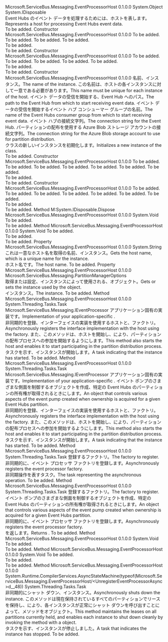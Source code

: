 <Type Name="EventProcessorHost" FullName="Microsoft.ServiceBus.Messaging.EventProcessorHost">
  <TypeSignature Language="C#" Value="public class EventProcessorHost : IDisposable" />
  <TypeSignature Language="ILAsm" Value=".class public auto ansi beforefieldinit EventProcessorHost extends System.Object implements class System.IDisposable" />
  <TypeSignature Language="DocId" Value="T:Microsoft.ServiceBus.Messaging.EventProcessorHost" />
  <TypeSignature Language="VB.NET" Value="Public Class EventProcessorHost&#xA;Implements IDisposable" />
  <TypeSignature Language="F#" Value="type EventProcessorHost = class&#xA;    interface IPartitionObserver&lt;BlobLease&gt;&#xA;    interface IDisposable" />
  <AssemblyInfo>
    <AssemblyName>Microsoft.ServiceBus.Messaging.EventProcessorHost</AssemblyName>
    <AssemblyVersion>0.1.0.0</AssemblyVersion>
  </AssemblyInfo>
  <Base>
    <BaseTypeName>System.Object</BaseTypeName>
  </Base>
  <Interfaces>
    <Interface>
      <InterfaceName>System.IDisposable</InterfaceName>
    </Interface>
  </Interfaces>
  <Docs>
    <summary><span data-ttu-id="9f409-101">Event Hubs のイベント データを処理するためには、ホストを表します。</span><span class="sxs-lookup"><span data-stu-id="9f409-101">Represents a host for processing Event Hubs event data.</span></span></summary>
    <remarks>To be added.</remarks>
  </Docs>
  <Members>
    <Member MemberName=".ctor">
      <MemberSignature Language="C#" Value="public EventProcessorHost (string eventHubPath, string consumerGroupName, string eventHubConnectionString, string storageConnectionString);" />
      <MemberSignature Language="ILAsm" Value=".method public hidebysig specialname rtspecialname instance void .ctor(string eventHubPath, string consumerGroupName, string eventHubConnectionString, string storageConnectionString) cil managed" />
      <MemberSignature Language="DocId" Value="M:Microsoft.ServiceBus.Messaging.EventProcessorHost.#ctor(System.String,System.String,System.String,System.String)" />
      <MemberSignature Language="VB.NET" Value="Public Sub New (eventHubPath As String, consumerGroupName As String, eventHubConnectionString As String, storageConnectionString As String)" />
      <MemberSignature Language="F#" Value="new Microsoft.ServiceBus.Messaging.EventProcessorHost : string * string * string * string -&gt; Microsoft.ServiceBus.Messaging.EventProcessorHost" Usage="new Microsoft.ServiceBus.Messaging.EventProcessorHost (eventHubPath, consumerGroupName, eventHubConnectionString, storageConnectionString)" />
      <MemberType>Constructor</MemberType>
      <AssemblyInfo>
        <AssemblyName>Microsoft.ServiceBus.Messaging.EventProcessorHost</AssemblyName>
        <AssemblyVersion>0.1.0.0</AssemblyVersion>
      </AssemblyInfo>
      <Parameters>
        <Parameter Name="eventHubPath" Type="System.String" />
        <Parameter Name="consumerGroupName" Type="System.String" />
        <Parameter Name="eventHubConnectionString" Type="System.String" />
        <Parameter Name="storageConnectionString" Type="System.String" />
      </Parameters>
      <Docs>
        <param name="eventHubPath">To be added.</param>
        <param name="consumerGroupName">To be added.</param>
        <param name="eventHubConnectionString">To be added.</param>
        <param name="storageConnectionString">To be added.</param>
        <summary>To be added.</summary>
        <remarks>To be added.</remarks>
      </Docs>
    </Member>
    <Member MemberName=".ctor">
      <MemberSignature Language="C#" Value="public EventProcessorHost (string hostName, string eventHubPath, string consumerGroupName, Func&lt;Microsoft.ServiceBus.Messaging.EventProcessorOptions,Microsoft.ServiceBus.Messaging.MessagingFactory&gt; eventHubClientFactory, Func&lt;Microsoft.WindowsAzure.Storage.Blob.CloudBlobClient&gt; storageClientFactory);" />
      <MemberSignature Language="ILAsm" Value=".method public hidebysig specialname rtspecialname instance void .ctor(string hostName, string eventHubPath, string consumerGroupName, class System.Func`2&lt;class Microsoft.ServiceBus.Messaging.EventProcessorOptions, class Microsoft.ServiceBus.Messaging.MessagingFactory&gt; eventHubClientFactory, class System.Func`1&lt;class Microsoft.WindowsAzure.Storage.Blob.CloudBlobClient&gt; storageClientFactory) cil managed" />
      <MemberSignature Language="DocId" Value="M:Microsoft.ServiceBus.Messaging.EventProcessorHost.#ctor(System.String,System.String,System.String,System.Func{Microsoft.ServiceBus.Messaging.EventProcessorOptions,Microsoft.ServiceBus.Messaging.MessagingFactory},System.Func{Microsoft.WindowsAzure.Storage.Blob.CloudBlobClient})" />
      <MemberSignature Language="VB.NET" Value="Public Sub New (hostName As String, eventHubPath As String, consumerGroupName As String, eventHubClientFactory As Func(Of EventProcessorOptions, MessagingFactory), storageClientFactory As Func(Of CloudBlobClient))" />
      <MemberSignature Language="F#" Value="new Microsoft.ServiceBus.Messaging.EventProcessorHost : string * string * string * Func&lt;Microsoft.ServiceBus.Messaging.EventProcessorOptions, Microsoft.ServiceBus.Messaging.MessagingFactory&gt; * Func&lt;Microsoft.WindowsAzure.Storage.Blob.CloudBlobClient&gt; -&gt; Microsoft.ServiceBus.Messaging.EventProcessorHost" Usage="new Microsoft.ServiceBus.Messaging.EventProcessorHost (hostName, eventHubPath, consumerGroupName, eventHubClientFactory, storageClientFactory)" />
      <MemberType>Constructor</MemberType>
      <AssemblyInfo>
        <AssemblyName>Microsoft.ServiceBus.Messaging.EventProcessorHost</AssemblyName>
        <AssemblyVersion>0.1.0.0</AssemblyVersion>
      </AssemblyInfo>
      <Parameters>
        <Parameter Name="hostName" Type="System.String" />
        <Parameter Name="eventHubPath" Type="System.String" />
        <Parameter Name="consumerGroupName" Type="System.String" />
        <Parameter Name="eventHubClientFactory" Type="System.Func&lt;Microsoft.ServiceBus.Messaging.EventProcessorOptions,Microsoft.ServiceBus.Messaging.MessagingFactory&gt;" />
        <Parameter Name="storageClientFactory" Type="System.Func&lt;Microsoft.WindowsAzure.Storage.Blob.CloudBlobClient&gt;" />
      </Parameters>
      <Docs>
        <param name="hostName">To be added.</param>
        <param name="eventHubPath">To be added.</param>
        <param name="consumerGroupName">To be added.</param>
        <param name="eventHubClientFactory">To be added.</param>
        <param name="storageClientFactory">To be added.</param>
        <summary>To be added.</summary>
        <remarks>To be added.</remarks>
      </Docs>
    </Member>
    <Member MemberName=".ctor">
      <MemberSignature Language="C#" Value="public EventProcessorHost (string hostName, string eventHubPath, string consumerGroupName, string eventHubConnectionString, string storageConnectionString);" />
      <MemberSignature Language="ILAsm" Value=".method public hidebysig specialname rtspecialname instance void .ctor(string hostName, string eventHubPath, string consumerGroupName, string eventHubConnectionString, string storageConnectionString) cil managed" />
      <MemberSignature Language="DocId" Value="M:Microsoft.ServiceBus.Messaging.EventProcessorHost.#ctor(System.String,System.String,System.String,System.String,System.String)" />
      <MemberSignature Language="VB.NET" Value="Public Sub New (hostName As String, eventHubPath As String, consumerGroupName As String, eventHubConnectionString As String, storageConnectionString As String)" />
      <MemberSignature Language="F#" Value="new Microsoft.ServiceBus.Messaging.EventProcessorHost : string * string * string * string * string -&gt; Microsoft.ServiceBus.Messaging.EventProcessorHost" Usage="new Microsoft.ServiceBus.Messaging.EventProcessorHost (hostName, eventHubPath, consumerGroupName, eventHubConnectionString, storageConnectionString)" />
      <MemberType>Constructor</MemberType>
      <AssemblyInfo>
        <AssemblyName>Microsoft.ServiceBus.Messaging.EventProcessorHost</AssemblyName>
        <AssemblyVersion>0.1.0.0</AssemblyVersion>
      </AssemblyInfo>
      <Parameters>
        <Parameter Name="hostName" Type="System.String" />
        <Parameter Name="eventHubPath" Type="System.String" />
        <Parameter Name="consumerGroupName" Type="System.String" />
        <Parameter Name="eventHubConnectionString" Type="System.String" />
        <Parameter Name="storageConnectionString" Type="System.String" />
      </Parameters>
      <Docs>
        <param name="hostName"><span data-ttu-id="9f409-102">名前、<see cref="T:Microsoft.ServiceBus.Messaging.EventProcessorHost" />インスタンス。</span><span class="sxs-lookup"><span data-stu-id="9f409-102">The name of the <see cref="T:Microsoft.ServiceBus.Messaging.EventProcessorHost" /> instance.</span></span> <span data-ttu-id="9f409-103">この名前は、ホストの各インスタンスに対して一意である必要があります。</span><span class="sxs-lookup"><span data-stu-id="9f409-103">This name must be unique for each instance of the host.</span></span></param>
        <param name="eventHubPath"><span data-ttu-id="9f409-104">イベント データの受信を開始する、Event Hub へのパス。</span><span class="sxs-lookup"><span data-stu-id="9f409-104">The path to the Event Hub from which to start receiving event data.</span></span></param>
        <param name="consumerGroupName"><span data-ttu-id="9f409-105">イベント データの受信を開始するイベント ハブ コンシューマー グループの名前。</span><span class="sxs-lookup"><span data-stu-id="9f409-105">The name of the Event Hubs consumer group from which to start receiving event data.</span></span></param>
        <param name="eventHubConnectionString"><span data-ttu-id="9f409-106">イベント ハブの接続文字列。</span><span class="sxs-lookup"><span data-stu-id="9f409-106">The connection string for the Event Hub.</span></span></param>
        <param name="storageConnectionString"><span data-ttu-id="9f409-107">パーティションの配布を使用する Azure Blob ストレージ アカウントの接続文字列。</span><span class="sxs-lookup"><span data-stu-id="9f409-107">The connection string for the Azure Blob storage account to use for partition distribution.</span></span></param>
        <summary><span data-ttu-id="9f409-108"><see cref="T:Microsoft.ServiceBus.Messaging.EventProcessorHost" /> クラスの新しいインスタンスを初期化します。</span><span class="sxs-lookup"><span data-stu-id="9f409-108">Initializes a new instance of the <see cref="T:Microsoft.ServiceBus.Messaging.EventProcessorHost" /> class.</span></span></summary>
        <remarks>To be added.</remarks>
      </Docs>
    </Member>
    <Member MemberName=".ctor">
      <MemberSignature Language="C#" Value="public EventProcessorHost (string hostName, string eventHubPath, string consumerGroupName, Func&lt;Microsoft.ServiceBus.Messaging.EventProcessorOptions,Microsoft.ServiceBus.Messaging.MessagingFactory&gt; eventHubClientFactory, Func&lt;Microsoft.WindowsAzure.Storage.Blob.CloudBlobClient&gt; storageClientFactory, string leaseContainerName, string leaseBlobPrefix = null);" />
      <MemberSignature Language="ILAsm" Value=".method public hidebysig specialname rtspecialname instance void .ctor(string hostName, string eventHubPath, string consumerGroupName, class System.Func`2&lt;class Microsoft.ServiceBus.Messaging.EventProcessorOptions, class Microsoft.ServiceBus.Messaging.MessagingFactory&gt; eventHubClientFactory, class System.Func`1&lt;class Microsoft.WindowsAzure.Storage.Blob.CloudBlobClient&gt; storageClientFactory, string leaseContainerName, string leaseBlobPrefix) cil managed" />
      <MemberSignature Language="DocId" Value="M:Microsoft.ServiceBus.Messaging.EventProcessorHost.#ctor(System.String,System.String,System.String,System.Func{Microsoft.ServiceBus.Messaging.EventProcessorOptions,Microsoft.ServiceBus.Messaging.MessagingFactory},System.Func{Microsoft.WindowsAzure.Storage.Blob.CloudBlobClient},System.String,System.String)" />
      <MemberSignature Language="VB.NET" Value="Public Sub New (hostName As String, eventHubPath As String, consumerGroupName As String, eventHubClientFactory As Func(Of EventProcessorOptions, MessagingFactory), storageClientFactory As Func(Of CloudBlobClient), leaseContainerName As String, Optional leaseBlobPrefix As String = null)" />
      <MemberSignature Language="F#" Value="new Microsoft.ServiceBus.Messaging.EventProcessorHost : string * string * string * Func&lt;Microsoft.ServiceBus.Messaging.EventProcessorOptions, Microsoft.ServiceBus.Messaging.MessagingFactory&gt; * Func&lt;Microsoft.WindowsAzure.Storage.Blob.CloudBlobClient&gt; * string * string -&gt; Microsoft.ServiceBus.Messaging.EventProcessorHost" Usage="new Microsoft.ServiceBus.Messaging.EventProcessorHost (hostName, eventHubPath, consumerGroupName, eventHubClientFactory, storageClientFactory, leaseContainerName, leaseBlobPrefix)" />
      <MemberType>Constructor</MemberType>
      <AssemblyInfo>
        <AssemblyName>Microsoft.ServiceBus.Messaging.EventProcessorHost</AssemblyName>
        <AssemblyVersion>0.1.0.0</AssemblyVersion>
      </AssemblyInfo>
      <Parameters>
        <Parameter Name="hostName" Type="System.String" />
        <Parameter Name="eventHubPath" Type="System.String" />
        <Parameter Name="consumerGroupName" Type="System.String" />
        <Parameter Name="eventHubClientFactory" Type="System.Func&lt;Microsoft.ServiceBus.Messaging.EventProcessorOptions,Microsoft.ServiceBus.Messaging.MessagingFactory&gt;" />
        <Parameter Name="storageClientFactory" Type="System.Func&lt;Microsoft.WindowsAzure.Storage.Blob.CloudBlobClient&gt;" />
        <Parameter Name="leaseContainerName" Type="System.String" />
        <Parameter Name="leaseBlobPrefix" Type="System.String" />
      </Parameters>
      <Docs>
        <param name="hostName">To be added.</param>
        <param name="eventHubPath">To be added.</param>
        <param name="consumerGroupName">To be added.</param>
        <param name="eventHubClientFactory">To be added.</param>
        <param name="storageClientFactory">To be added.</param>
        <param name="leaseContainerName">To be added.</param>
        <param name="leaseBlobPrefix">To be added.</param>
        <summary>To be added.</summary>
        <remarks>To be added.</remarks>
      </Docs>
    </Member>
    <Member MemberName=".ctor">
      <MemberSignature Language="C#" Value="public EventProcessorHost (string hostName, string eventHubPath, string consumerGroupName, string eventHubConnectionString, string storageConnectionString, string leaseContainerName, string leaseBlobPrefix = null);" />
      <MemberSignature Language="ILAsm" Value=".method public hidebysig specialname rtspecialname instance void .ctor(string hostName, string eventHubPath, string consumerGroupName, string eventHubConnectionString, string storageConnectionString, string leaseContainerName, string leaseBlobPrefix) cil managed" />
      <MemberSignature Language="DocId" Value="M:Microsoft.ServiceBus.Messaging.EventProcessorHost.#ctor(System.String,System.String,System.String,System.String,System.String,System.String,System.String)" />
      <MemberSignature Language="VB.NET" Value="Public Sub New (hostName As String, eventHubPath As String, consumerGroupName As String, eventHubConnectionString As String, storageConnectionString As String, leaseContainerName As String, Optional leaseBlobPrefix As String = null)" />
      <MemberSignature Language="F#" Value="new Microsoft.ServiceBus.Messaging.EventProcessorHost : string * string * string * string * string * string * string -&gt; Microsoft.ServiceBus.Messaging.EventProcessorHost" Usage="new Microsoft.ServiceBus.Messaging.EventProcessorHost (hostName, eventHubPath, consumerGroupName, eventHubConnectionString, storageConnectionString, leaseContainerName, leaseBlobPrefix)" />
      <MemberType>Constructor</MemberType>
      <AssemblyInfo>
        <AssemblyName>Microsoft.ServiceBus.Messaging.EventProcessorHost</AssemblyName>
        <AssemblyVersion>0.1.0.0</AssemblyVersion>
      </AssemblyInfo>
      <Parameters>
        <Parameter Name="hostName" Type="System.String" />
        <Parameter Name="eventHubPath" Type="System.String" />
        <Parameter Name="consumerGroupName" Type="System.String" />
        <Parameter Name="eventHubConnectionString" Type="System.String" />
        <Parameter Name="storageConnectionString" Type="System.String" />
        <Parameter Name="leaseContainerName" Type="System.String" />
        <Parameter Name="leaseBlobPrefix" Type="System.String" />
      </Parameters>
      <Docs>
        <param name="hostName">To be added.</param>
        <param name="eventHubPath">To be added.</param>
        <param name="consumerGroupName">To be added.</param>
        <param name="eventHubConnectionString">To be added.</param>
        <param name="storageConnectionString">To be added.</param>
        <param name="leaseContainerName">To be added.</param>
        <param name="leaseBlobPrefix">To be added.</param>
        <summary>To be added.</summary>
        <remarks>To be added.</remarks>
      </Docs>
    </Member>
    <Member MemberName="Dispose">
      <MemberSignature Language="C#" Value="public void Dispose ();" />
      <MemberSignature Language="ILAsm" Value=".method public hidebysig newslot virtual instance void Dispose() cil managed" />
      <MemberSignature Language="DocId" Value="M:Microsoft.ServiceBus.Messaging.EventProcessorHost.Dispose" />
      <MemberSignature Language="VB.NET" Value="Public Sub Dispose ()" />
      <MemberSignature Language="F#" Value="abstract member Dispose : unit -&gt; unit&#xA;override this.Dispose : unit -&gt; unit" Usage="eventProcessorHost.Dispose " />
      <MemberType>Method</MemberType>
      <Implements>
        <InterfaceMember>M:System.IDisposable.Dispose</InterfaceMember>
      </Implements>
      <AssemblyInfo>
        <AssemblyName>Microsoft.ServiceBus.Messaging.EventProcessorHost</AssemblyName>
        <AssemblyVersion>0.1.0.0</AssemblyVersion>
      </AssemblyInfo>
      <ReturnValue>
        <ReturnType>System.Void</ReturnType>
      </ReturnValue>
      <Parameters />
      <Docs>
        <summary>To be added.</summary>
        <remarks>To be added.</remarks>
      </Docs>
    </Member>
    <Member MemberName="Dispose">
      <MemberSignature Language="C#" Value="protected virtual void Dispose (bool disposing);" />
      <MemberSignature Language="ILAsm" Value=".method familyhidebysig newslot virtual instance void Dispose(bool disposing) cil managed" />
      <MemberSignature Language="DocId" Value="M:Microsoft.ServiceBus.Messaging.EventProcessorHost.Dispose(System.Boolean)" />
      <MemberSignature Language="VB.NET" Value="Protected Overridable Sub Dispose (disposing As Boolean)" />
      <MemberSignature Language="F#" Value="abstract member Dispose : bool -&gt; unit&#xA;override this.Dispose : bool -&gt; unit" Usage="eventProcessorHost.Dispose disposing" />
      <MemberType>Method</MemberType>
      <AssemblyInfo>
        <AssemblyName>Microsoft.ServiceBus.Messaging.EventProcessorHost</AssemblyName>
        <AssemblyVersion>0.1.0.0</AssemblyVersion>
      </AssemblyInfo>
      <ReturnValue>
        <ReturnType>System.Void</ReturnType>
      </ReturnValue>
      <Parameters>
        <Parameter Name="disposing" Type="System.Boolean" />
      </Parameters>
      <Docs>
        <param name="disposing">To be added.</param>
        <summary>To be added.</summary>
        <remarks>To be added.</remarks>
      </Docs>
    </Member>
    <Member MemberName="HostName">
      <MemberSignature Language="C#" Value="public string HostName { get; }" />
      <MemberSignature Language="ILAsm" Value=".property instance string HostName" />
      <MemberSignature Language="DocId" Value="P:Microsoft.ServiceBus.Messaging.EventProcessorHost.HostName" />
      <MemberSignature Language="VB.NET" Value="Public ReadOnly Property HostName As String" />
      <MemberSignature Language="F#" Value="member this.HostName : string" Usage="Microsoft.ServiceBus.Messaging.EventProcessorHost.HostName" />
      <MemberType>Property</MemberType>
      <AssemblyInfo>
        <AssemblyName>Microsoft.ServiceBus.Messaging.EventProcessorHost</AssemblyName>
        <AssemblyVersion>0.1.0.0</AssemblyVersion>
      </AssemblyInfo>
      <ReturnValue>
        <ReturnType>System.String</ReturnType>
      </ReturnValue>
      <Docs>
        <summary><span data-ttu-id="9f409-109">これは一意なホスト名を取得の名前、<see cref="T:Microsoft.ServiceBus.Messaging.EventProcessorHost" />インスタンス。</span><span class="sxs-lookup"><span data-stu-id="9f409-109">Gets the host name, which is a unique name for the <see cref="T:Microsoft.ServiceBus.Messaging.EventProcessorHost" /> instance.</span></span></summary>
        <value><span data-ttu-id="9f409-110">ホスト名です。</span><span class="sxs-lookup"><span data-stu-id="9f409-110">The host name.</span></span></value>
        <remarks>To be added.</remarks>
      </Docs>
    </Member>
    <Member MemberName="PartitionManagerOptions">
      <MemberSignature Language="C#" Value="public Microsoft.ServiceBus.Messaging.PartitionManagerOptions PartitionManagerOptions { get; set; }" />
      <MemberSignature Language="ILAsm" Value=".property instance class Microsoft.ServiceBus.Messaging.PartitionManagerOptions PartitionManagerOptions" />
      <MemberSignature Language="DocId" Value="P:Microsoft.ServiceBus.Messaging.EventProcessorHost.PartitionManagerOptions" />
      <MemberSignature Language="VB.NET" Value="Public Property PartitionManagerOptions As PartitionManagerOptions" />
      <MemberSignature Language="F#" Value="member this.PartitionManagerOptions : Microsoft.ServiceBus.Messaging.PartitionManagerOptions with get, set" Usage="Microsoft.ServiceBus.Messaging.EventProcessorHost.PartitionManagerOptions" />
      <MemberType>Property</MemberType>
      <AssemblyInfo>
        <AssemblyName>Microsoft.ServiceBus.Messaging.EventProcessorHost</AssemblyName>
        <AssemblyVersion>0.1.0.0</AssemblyVersion>
      </AssemblyInfo>
      <ReturnValue>
        <ReturnType>Microsoft.ServiceBus.Messaging.PartitionManagerOptions</ReturnType>
      </ReturnValue>
      <Docs>
        <summary><span data-ttu-id="9f409-111">取得または設定、<see cref="T:Microsoft.ServiceBus.Messaging.PartitionManagerOptions" />インスタンスによって使用される、<see cref="T:Microsoft.ServiceBus.Messaging.EventProcessorHost" />オブジェクト。</span><span class="sxs-lookup"><span data-stu-id="9f409-111">Gets or sets the <see cref="T:Microsoft.ServiceBus.Messaging.PartitionManagerOptions" /> instance used by the <see cref="T:Microsoft.ServiceBus.Messaging.EventProcessorHost" /> object.</span></span></summary>
        <value><span data-ttu-id="9f409-112"><see cref="T:Microsoft.ServiceBus.Messaging.PartitionManagerOptions" /> インスタンス。</span><span class="sxs-lookup"><span data-stu-id="9f409-112">The <see cref="T:Microsoft.ServiceBus.Messaging.PartitionManagerOptions" /> instance.</span></span></value>
        <remarks>To be added.</remarks>
      </Docs>
    </Member>
    <Member MemberName="RegisterEventProcessorAsync&lt;T&gt;">
      <MemberSignature Language="C#" Value="public System.Threading.Tasks.Task RegisterEventProcessorAsync&lt;T&gt; () where T : Microsoft.ServiceBus.Messaging.IEventProcessor;" />
      <MemberSignature Language="ILAsm" Value=".method public hidebysig instance class System.Threading.Tasks.Task RegisterEventProcessorAsync&lt;(class Microsoft.ServiceBus.Messaging.IEventProcessor) T&gt;() cil managed" />
      <MemberSignature Language="DocId" Value="M:Microsoft.ServiceBus.Messaging.EventProcessorHost.RegisterEventProcessorAsync``1" />
      <MemberSignature Language="VB.NET" Value="Public Function RegisterEventProcessorAsync(Of T As IEventProcessor) () As Task" />
      <MemberSignature Language="F#" Value="member this.RegisterEventProcessorAsync : unit -&gt; System.Threading.Tasks.Task (requires 'T :&gt; Microsoft.ServiceBus.Messaging.IEventProcessor)" Usage="eventProcessorHost.RegisterEventProcessorAsync " />
      <MemberType>Method</MemberType>
      <AssemblyInfo>
        <AssemblyName>Microsoft.ServiceBus.Messaging.EventProcessorHost</AssemblyName>
        <AssemblyVersion>0.1.0.0</AssemblyVersion>
      </AssemblyInfo>
      <ReturnValue>
        <ReturnType>System.Threading.Tasks.Task</ReturnType>
      </ReturnValue>
      <TypeParameters>
        <TypeParameter Name="T">
          <Constraints>
            <InterfaceName>Microsoft.ServiceBus.Messaging.IEventProcessor</InterfaceName>
          </Constraints>
        </TypeParameter>
      </TypeParameters>
      <Parameters />
      <Docs>
        <typeparam name="T"><span data-ttu-id="9f409-113">アプリケーション固有の実装<see cref="T:Microsoft.ServiceBus.Messaging.IEventProcessor" />です。</span><span class="sxs-lookup"><span data-stu-id="9f409-113">Implementation of your application-specific <see cref="T:Microsoft.ServiceBus.Messaging.IEventProcessor" />.</span></span></typeparam>
        <summary><span data-ttu-id="9f409-114">非同期的を登録、<see cref="T:Microsoft.ServiceBus.Messaging.IEventProcessor" />インターフェイスの実装を使用するホストと、<see cref="T:Microsoft.ServiceBus.Messaging.DefaultEventProcessorFactory`1" />ファクトリ。</span><span class="sxs-lookup"><span data-stu-id="9f409-114">Asynchronously registers the <see cref="T:Microsoft.ServiceBus.Messaging.IEventProcessor" /> interface implementation with the host using the <see cref="T:Microsoft.ServiceBus.Messaging.DefaultEventProcessorFactory`1" /> factory.</span></span> <span data-ttu-id="9f409-115">また、このメソッドは、ホストを開始し、により、パーティションの配布プロセスへの参加を開始するようにします。</span><span class="sxs-lookup"><span data-stu-id="9f409-115">This method also starts the host and enables it to start participating in the partition distribution process.</span></span></summary>
        <returns><span data-ttu-id="9f409-116">タスクを示す、<see cref="T:Microsoft.ServiceBus.Messaging.EventProcessorHost" />インスタンスが開始します。</span><span class="sxs-lookup"><span data-stu-id="9f409-116">A task indicating that the <see cref="T:Microsoft.ServiceBus.Messaging.EventProcessorHost" /> instance has started.</span></span></returns>
        <remarks>To be added.</remarks>
      </Docs>
    </Member>
    <Member MemberName="RegisterEventProcessorAsync&lt;T&gt;">
      <MemberSignature Language="C#" Value="public System.Threading.Tasks.Task RegisterEventProcessorAsync&lt;T&gt; (Microsoft.ServiceBus.Messaging.EventProcessorOptions processorOptions) where T : Microsoft.ServiceBus.Messaging.IEventProcessor;" />
      <MemberSignature Language="ILAsm" Value=".method public hidebysig instance class System.Threading.Tasks.Task RegisterEventProcessorAsync&lt;(class Microsoft.ServiceBus.Messaging.IEventProcessor) T&gt;(class Microsoft.ServiceBus.Messaging.EventProcessorOptions processorOptions) cil managed" />
      <MemberSignature Language="DocId" Value="M:Microsoft.ServiceBus.Messaging.EventProcessorHost.RegisterEventProcessorAsync``1(Microsoft.ServiceBus.Messaging.EventProcessorOptions)" />
      <MemberSignature Language="VB.NET" Value="Public Function RegisterEventProcessorAsync(Of T As IEventProcessor) (processorOptions As EventProcessorOptions) As Task" />
      <MemberSignature Language="F#" Value="member this.RegisterEventProcessorAsync : Microsoft.ServiceBus.Messaging.EventProcessorOptions -&gt; System.Threading.Tasks.Task (requires 'T :&gt; Microsoft.ServiceBus.Messaging.IEventProcessor)" Usage="eventProcessorHost.RegisterEventProcessorAsync processorOptions" />
      <MemberType>Method</MemberType>
      <AssemblyInfo>
        <AssemblyName>Microsoft.ServiceBus.Messaging.EventProcessorHost</AssemblyName>
        <AssemblyVersion>0.1.0.0</AssemblyVersion>
      </AssemblyInfo>
      <ReturnValue>
        <ReturnType>System.Threading.Tasks.Task</ReturnType>
      </ReturnValue>
      <TypeParameters>
        <TypeParameter Name="T">
          <Constraints>
            <InterfaceName>Microsoft.ServiceBus.Messaging.IEventProcessor</InterfaceName>
          </Constraints>
        </TypeParameter>
      </TypeParameters>
      <Parameters>
        <Parameter Name="processorOptions" Type="Microsoft.ServiceBus.Messaging.EventProcessorOptions" />
      </Parameters>
      <Docs>
        <typeparam name="T"><span data-ttu-id="9f409-117">アプリケーション固有の実装<see cref="T:Microsoft.ServiceBus.Messaging.IEventProcessor" />です。</span><span class="sxs-lookup"><span data-stu-id="9f409-117">Implementation of your application-specific <see cref="T:Microsoft.ServiceBus.Messaging.IEventProcessor" />.</span></span></typeparam>
        <param name="processorOptions"><span data-ttu-id="9f409-118"><see cref="T:Microsoft.ServiceBus.Messaging.EventProcessorOptions" />イベント ポンプのさまざまな側面を制御するオブジェクトを作成、特定の Event Hubs のパーティションの所有権が取得されるときにします。</span><span class="sxs-lookup"><span data-stu-id="9f409-118">An <see cref="T:Microsoft.ServiceBus.Messaging.EventProcessorOptions" /> object that controls various aspects of the event pump created when ownership is acquired for a given Event Hubs partition.</span></span></param>
        <summary><span data-ttu-id="9f409-119">非同期的を登録、<see cref="T:Microsoft.ServiceBus.Messaging.IEventProcessor" />インターフェイスの実装を使用するホストと、<see cref="T:Microsoft.ServiceBus.Messaging.DefaultEventProcessorFactory`1" />ファクトリ。</span><span class="sxs-lookup"><span data-stu-id="9f409-119">Asynchronously registers the <see cref="T:Microsoft.ServiceBus.Messaging.IEventProcessor" /> interface implementation with the host using the <see cref="T:Microsoft.ServiceBus.Messaging.DefaultEventProcessorFactory`1" /> factory.</span></span> <span data-ttu-id="9f409-120">また、このメソッドは、ホストを開始し、により、パーティションの配布プロセスへの参加を開始するようにします。</span><span class="sxs-lookup"><span data-stu-id="9f409-120">This method also starts the host and enables it to start participating in the partition distribution process.</span></span></summary>
        <returns><span data-ttu-id="9f409-121">タスクを示す、<see cref="T:Microsoft.ServiceBus.Messaging.EventProcessorHost" />インスタンスが開始します。</span><span class="sxs-lookup"><span data-stu-id="9f409-121">A task indicating that the <see cref="T:Microsoft.ServiceBus.Messaging.EventProcessorHost" /> instance has started.</span></span></returns>
        <remarks>To be added.</remarks>
      </Docs>
    </Member>
    <Member MemberName="RegisterEventProcessorFactoryAsync">
      <MemberSignature Language="C#" Value="public System.Threading.Tasks.Task RegisterEventProcessorFactoryAsync (Microsoft.ServiceBus.Messaging.IEventProcessorFactory factory);" />
      <MemberSignature Language="ILAsm" Value=".method public hidebysig instance class System.Threading.Tasks.Task RegisterEventProcessorFactoryAsync(class Microsoft.ServiceBus.Messaging.IEventProcessorFactory factory) cil managed" />
      <MemberSignature Language="DocId" Value="M:Microsoft.ServiceBus.Messaging.EventProcessorHost.RegisterEventProcessorFactoryAsync(Microsoft.ServiceBus.Messaging.IEventProcessorFactory)" />
      <MemberSignature Language="VB.NET" Value="Public Function RegisterEventProcessorFactoryAsync (factory As IEventProcessorFactory) As Task" />
      <MemberSignature Language="F#" Value="member this.RegisterEventProcessorFactoryAsync : Microsoft.ServiceBus.Messaging.IEventProcessorFactory -&gt; System.Threading.Tasks.Task" Usage="eventProcessorHost.RegisterEventProcessorFactoryAsync factory" />
      <MemberType>Method</MemberType>
      <AssemblyInfo>
        <AssemblyName>Microsoft.ServiceBus.Messaging.EventProcessorHost</AssemblyName>
        <AssemblyVersion>0.1.0.0</AssemblyVersion>
      </AssemblyInfo>
      <ReturnValue>
        <ReturnType>System.Threading.Tasks.Task</ReturnType>
      </ReturnValue>
      <Parameters>
        <Parameter Name="factory" Type="Microsoft.ServiceBus.Messaging.IEventProcessorFactory" />
      </Parameters>
      <Docs>
        <param name="factory"><span data-ttu-id="9f409-122">登録するファクトリ。</span><span class="sxs-lookup"><span data-stu-id="9f409-122">The factory to register.</span></span></param>
        <summary><span data-ttu-id="9f409-123">非同期的に、イベント プロセッサ ファクトリを登録します。</span><span class="sxs-lookup"><span data-stu-id="9f409-123">Asynchronously registers the event processor factory.</span></span></summary>
        <returns><span data-ttu-id="9f409-124">非同期操作を表すタスク。</span><span class="sxs-lookup"><span data-stu-id="9f409-124">The task representing the asynchronous operation.</span></span></returns>
        <remarks>To be added.</remarks>
      </Docs>
    </Member>
    <Member MemberName="RegisterEventProcessorFactoryAsync">
      <MemberSignature Language="C#" Value="public System.Threading.Tasks.Task RegisterEventProcessorFactoryAsync (Microsoft.ServiceBus.Messaging.IEventProcessorFactory factory, Microsoft.ServiceBus.Messaging.EventProcessorOptions processorOptions);" />
      <MemberSignature Language="ILAsm" Value=".method public hidebysig instance class System.Threading.Tasks.Task RegisterEventProcessorFactoryAsync(class Microsoft.ServiceBus.Messaging.IEventProcessorFactory factory, class Microsoft.ServiceBus.Messaging.EventProcessorOptions processorOptions) cil managed" />
      <MemberSignature Language="DocId" Value="M:Microsoft.ServiceBus.Messaging.EventProcessorHost.RegisterEventProcessorFactoryAsync(Microsoft.ServiceBus.Messaging.IEventProcessorFactory,Microsoft.ServiceBus.Messaging.EventProcessorOptions)" />
      <MemberSignature Language="VB.NET" Value="Public Function RegisterEventProcessorFactoryAsync (factory As IEventProcessorFactory, processorOptions As EventProcessorOptions) As Task" />
      <MemberSignature Language="F#" Value="member this.RegisterEventProcessorFactoryAsync : Microsoft.ServiceBus.Messaging.IEventProcessorFactory * Microsoft.ServiceBus.Messaging.EventProcessorOptions -&gt; System.Threading.Tasks.Task" Usage="eventProcessorHost.RegisterEventProcessorFactoryAsync (factory, processorOptions)" />
      <MemberType>Method</MemberType>
      <AssemblyInfo>
        <AssemblyName>Microsoft.ServiceBus.Messaging.EventProcessorHost</AssemblyName>
        <AssemblyVersion>0.1.0.0</AssemblyVersion>
      </AssemblyInfo>
      <ReturnValue>
        <ReturnType>System.Threading.Tasks.Task</ReturnType>
      </ReturnValue>
      <Parameters>
        <Parameter Name="factory" Type="Microsoft.ServiceBus.Messaging.IEventProcessorFactory" />
        <Parameter Name="processorOptions" Type="Microsoft.ServiceBus.Messaging.EventProcessorOptions" />
      </Parameters>
      <Docs>
        <param name="factory"><span data-ttu-id="9f409-125">登録するファクトリ。</span><span class="sxs-lookup"><span data-stu-id="9f409-125">The factory to register.</span></span></param>
        <param name="processorOptions"><span data-ttu-id="9f409-126"><see cref="T:Microsoft.ServiceBus.Messaging.EventProcessorOptions" />イベント ポンプのさまざまな側面を制御するオブジェクトを作成、特定の Event Hubs のパーティションの所有権が取得されるときにします。</span><span class="sxs-lookup"><span data-stu-id="9f409-126">An <see cref="T:Microsoft.ServiceBus.Messaging.EventProcessorOptions" /> object that controls various aspects of the event pump created when ownership is acquired for a given Event Hubs partition.</span></span></param>
        <summary><span data-ttu-id="9f409-127">非同期的に、イベント プロセッサ ファクトリを登録します。</span><span class="sxs-lookup"><span data-stu-id="9f409-127">Asynchronously registers the event processor factory.</span></span></summary>
        <returns><span data-ttu-id="9f409-128"><see cref="T:System.Threading.Tasks.Task" /> を返します。</span><span class="sxs-lookup"><span data-stu-id="9f409-128">Returns <see cref="T:System.Threading.Tasks.Task" />.</span></span></returns>
        <remarks>To be added.</remarks>
      </Docs>
    </Member>
    <Member MemberName="ResetAllConnections">
      <MemberSignature Language="C#" Value="public void ResetAllConnections ();" />
      <MemberSignature Language="ILAsm" Value=".method public hidebysig instance void ResetAllConnections() cil managed" />
      <MemberSignature Language="DocId" Value="M:Microsoft.ServiceBus.Messaging.EventProcessorHost.ResetAllConnections" />
      <MemberSignature Language="VB.NET" Value="Public Sub ResetAllConnections ()" />
      <MemberSignature Language="F#" Value="member this.ResetAllConnections : unit -&gt; unit" Usage="eventProcessorHost.ResetAllConnections " />
      <MemberType>Method</MemberType>
      <AssemblyInfo>
        <AssemblyName>Microsoft.ServiceBus.Messaging.EventProcessorHost</AssemblyName>
        <AssemblyVersion>0.1.0.0</AssemblyVersion>
      </AssemblyInfo>
      <ReturnValue>
        <ReturnType>System.Void</ReturnType>
      </ReturnValue>
      <Parameters />
      <Docs>
        <summary>To be added.</summary>
        <remarks>To be added.</remarks>
      </Docs>
    </Member>
    <Member MemberName="ResetConnection">
      <MemberSignature Language="C#" Value="public void ResetConnection (string partitionId);" />
      <MemberSignature Language="ILAsm" Value=".method public hidebysig instance void ResetConnection(string partitionId) cil managed" />
      <MemberSignature Language="DocId" Value="M:Microsoft.ServiceBus.Messaging.EventProcessorHost.ResetConnection(System.String)" />
      <MemberSignature Language="VB.NET" Value="Public Sub ResetConnection (partitionId As String)" />
      <MemberSignature Language="F#" Value="member this.ResetConnection : string -&gt; unit" Usage="eventProcessorHost.ResetConnection partitionId" />
      <MemberType>Method</MemberType>
      <AssemblyInfo>
        <AssemblyName>Microsoft.ServiceBus.Messaging.EventProcessorHost</AssemblyName>
        <AssemblyVersion>0.1.0.0</AssemblyVersion>
      </AssemblyInfo>
      <ReturnValue>
        <ReturnType>System.Void</ReturnType>
      </ReturnValue>
      <Parameters>
        <Parameter Name="partitionId" Type="System.String" />
      </Parameters>
      <Docs>
        <param name="partitionId">To be added.</param>
        <summary>To be added.</summary>
        <remarks>To be added.</remarks>
      </Docs>
    </Member>
    <Member MemberName="UnregisterEventProcessorAsync">
      <MemberSignature Language="C#" Value="public System.Threading.Tasks.Task UnregisterEventProcessorAsync ();" />
      <MemberSignature Language="ILAsm" Value=".method public hidebysig instance class System.Threading.Tasks.Task UnregisterEventProcessorAsync() cil managed" />
      <MemberSignature Language="DocId" Value="M:Microsoft.ServiceBus.Messaging.EventProcessorHost.UnregisterEventProcessorAsync" />
      <MemberSignature Language="VB.NET" Value="Public Function UnregisterEventProcessorAsync () As Task" />
      <MemberSignature Language="F#" Value="member this.UnregisterEventProcessorAsync : unit -&gt; System.Threading.Tasks.Task" Usage="eventProcessorHost.UnregisterEventProcessorAsync " />
      <MemberType>Method</MemberType>
      <AssemblyInfo>
        <AssemblyName>Microsoft.ServiceBus.Messaging.EventProcessorHost</AssemblyName>
        <AssemblyVersion>0.1.0.0</AssemblyVersion>
      </AssemblyInfo>
      <Attributes>
        <Attribute>
          <AttributeName>System.Runtime.CompilerServices.AsyncStateMachine(typeof(Microsoft.ServiceBus.Messaging.EventProcessorHost/&lt;UnregisterEventProcessorAsync&gt;d__48))</AttributeName>
        </Attribute>
      </Attributes>
      <ReturnValue>
        <ReturnType>System.Threading.Tasks.Task</ReturnType>
      </ReturnValue>
      <Parameters />
      <Docs>
        <summary><span data-ttu-id="9f409-129">非同期的にシャット ダウン、<see cref="T:Microsoft.ServiceBus.Messaging.EventProcessorHost" />インスタンス。</span><span class="sxs-lookup"><span data-stu-id="9f409-129">Asynchronously shuts down the <see cref="T:Microsoft.ServiceBus.Messaging.EventProcessorHost" /> instance.</span></span> <span data-ttu-id="9f409-130">このメソッドは現在保持されているすべてのパーティションでリースを保持し、により、各<see cref="T:Microsoft.ServiceBus.Messaging.IEventProcessor" />インスタンスが正常にシャット ダウンを呼び出すことによって、<see cref="M:Microsoft.ServiceBus.Messaging.IEventProcessor.CloseAsync(Microsoft.ServiceBus.Messaging.PartitionContext,Microsoft.ServiceBus.Messaging.CloseReason)" />メソッドを<see cref="F:Microsoft.ServiceBus.Messaging.CloseReason.Shutdown" />オブジェクト。</span><span class="sxs-lookup"><span data-stu-id="9f409-130">This method maintains the leases on all partitions currently held, and enables each <see cref="T:Microsoft.ServiceBus.Messaging.IEventProcessor" /> instance to shut down cleanly by invoking the <see cref="M:Microsoft.ServiceBus.Messaging.IEventProcessor.CloseAsync(Microsoft.ServiceBus.Messaging.PartitionContext,Microsoft.ServiceBus.Messaging.CloseReason)" /> method with a <see cref="F:Microsoft.ServiceBus.Messaging.CloseReason.Shutdown" /> object.</span></span></summary>
        <returns><span data-ttu-id="9f409-131">タスクを示す、<see cref="T:Microsoft.ServiceBus.Messaging.EventProcessorHost" />インスタンスが停止しました。</span><span class="sxs-lookup"><span data-stu-id="9f409-131">A task that indicates the <see cref="T:Microsoft.ServiceBus.Messaging.EventProcessorHost" /> instance has stopped.</span></span></returns>
        <remarks>To be added.</remarks>
      </Docs>
    </Member>
  </Members>
</Type>